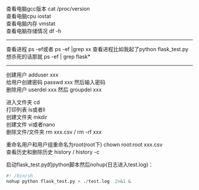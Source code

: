 查看电脑gcc版本 cat /proc/version <br>
查看电脑cpu iostat <br>
查看电脑内存 vmstat <br>
查看电脑存储情况 df -h <br>

---
查看进程 ps -ef或者 ps -ef |grep xx 
查看进程比如我起了python flask_test.py想杀死的话那就 
ps -ef | grep flask*

---

创建用户 adduser xxx <br>
给用户创建密码 passwd xxx 然后输入密码 <br>
删除用户 userdel xxx 然后 groupdel xxx <br>

进入文件夹 cd <br>
打印列表 ls或者ll <br>
创建文件夹 mkdir <br>
创建文件 vi或者nano <br>
删除文件/文件夹 rm xxx.csv / rm -rf xxx <br>

重命名用户和用户组重命名为root(root下) chown root:root xxx.csv <br>
查看历史和删除历史 history / history -c <br>

启动flask_test.py的python脚本然后nohup(日志进入test.log)：
```python
#! /bin/sh
nohup python flask_test.py > ./test.log  2>&1 &
```
